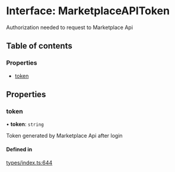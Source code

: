 # Interface: MarketplaceAPIToken

Authorization needed to request to Marketplace Api

## Table of contents

### Properties

- [token](MarketplaceAPIToken.md#token)

## Properties

### token

• **token**: `string`

Token generated by Marketplace Api after login

#### Defined in

[types/index.ts:644](https://github.com/nevermined-io/components-catalog/blob/c3c2dc1/lib/src/types/index.ts#L644)
